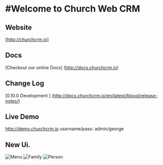 #Welcome to Church Web CRM
==

## Website

[http://churchcrm.io]

## Docs

[Checkout our online Docs] (http://docs.churchcrm.io)


##  Change Log

[0.10.0 Development ] (http://docs.churchcrm.io/en/latest/About/release-notes/)

## Live Demo

http://demo.churchcrm.io 
username/pass: admin/george


## New Ui.

![Menu](http://www.churchcrm.io/screenshots/menu.PNG)
![Family](http://www.churchcrm.io/screenshots/family.PNG)
![Person](http://www.churchcrm.io/screenshots/person.PNG)





